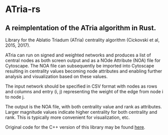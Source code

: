 # ATria-rs

## A reimplentation of the ATria algorithm in Rust.

Library for the Ablatio Triadum (ATria) centrality algorithm
(Cickovski et al, 2015, 2017).

ATria can run on signed and weighted networks and produces a list of
central nodes as both screen output and as a NOde Attribute (NOA)
file for Cytoscape. The NOA file can subsequently be imported into
Cytoscape resulting in centrality values becoming node attributes and
enabling further analysis and visualization based on these values.

The input network should be specified in CSV format with nodes as rows
and columns and entry (i, j) representing the weight of the edge from
node i to node j.

The output is the NOA file, with both centrality value and rank as
attributes. Larger magnitude values indicate higher centrality for
both centrality and rank. This is typically more convenient for
visualization, etc.

Original code for the C++ version of this library may be found
[here](https://github.com/movingpictures83/ATria).
